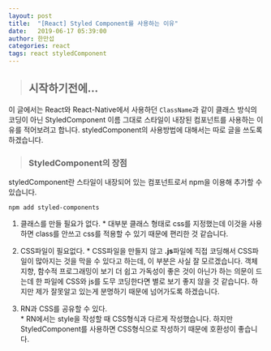 ```yaml
---
layout: post
title:  "[React] Styled Component를 사용하는 이유"
date:   2019-06-17 05:39:00
author: 한만섭
categories: react
tags: react styledComponent
---
```


> ## 시작하기전에...
  이 글에서는 React와 React-Native에서 사용하던 `ClassName`과 같이 클래스 방식의 코딩이 아닌 StyledComponent 이름 그대로 
  스타일이 내장된 컴포넌트를 사용하는 이유를 적어보려고 합니다. styledComponent의 사용방법에 대해서는 따로 글을 쓰도록 하겠습니다. 
  
  
> ### StyledComponent의 장점 
  styledComponent란 스타일이 내장되어 있는 컴포넌트로서 npm을 이용해 추가할 수 있습니다. 
  ```
  npm add styled-components
  ```
  
  1. 클래스를 만들 필요가 없다. 
    * 대부분 클래스 형태로 css를 지정했는데 이것을 사용하면 class를 안쓰고 css를 적용할 수 있기 때문에 편리한 것 같습니다. 
    
  2. CSS파일이 필요없다. 
    * CSS파일을 만들지 않고 **.js**파일에 직접 코딩해서 CSS파일이 많아지는 것을 막을 수 있다고 하는데, 이 부분은 사실 잘 모르겠습니다. 
    객체지향, 함수적 프로그래밍이 보기 더 쉽고 가독성이 좋은 것이 아닌가 하는 의문이 드는데 한 파일에 CSS와 js를 도무 코딩한다면 별로 보기 
    좋지 않을 것 같습니다. 하지만 제가 잘못알고 있는게 분명하기 때문에 넘어가도록 하겠습니다. 
    
  3. RN과 CSS를 공유할 수 있다.  
    * RN에서는 style을 작성할 때 CSS형식과 다르게 작성했습니다. 하지만 StyledComponent를 사용하면 CSS형식으로 작성하기 때문에 호환성이 좋습니다. 
  
